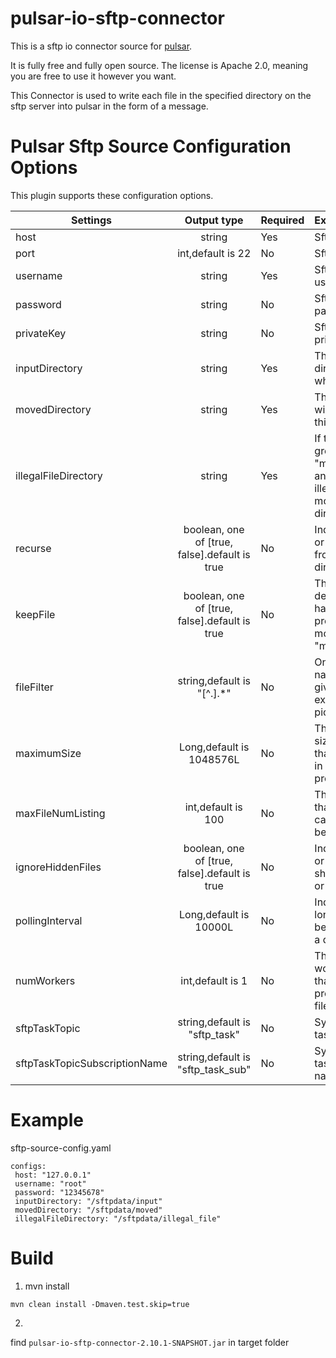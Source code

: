 # pulsar-io-sftp-connector

This is a sftp io connector source for [pulsar](https://github.com/apache/pulsar).

It is fully free and fully open source. The license is Apache 2.0, meaning you are free to use it however you want.

This Connector is used to write each file in the specified directory on the sftp server into pulsar in the form of a
message.

# Pulsar Sftp Source Configuration Options

This plugin supports these configuration options.

| Settings                      |                  Output type                  | Required | Explanation                                                                                          |
|-------------------------------|:---------------------------------------------:|----------|:-----------------------------------------------------------------------------------------------------|
| host                          |                    string                     | Yes      | Sftp server host                                                                                     |
| port                          |               int,default is 22               | No       | Sftp server port                                                                                     |
| username                      |                    string                     | Yes      | Sftp server username                                                                                 |
| password                      |                    string                     | No       | Sftp server password                                                                                 |
| privateKey                    |                    string                     | No       | Sftp server privateKey                                                                               |
| inputDirectory                |                    string                     | Yes      | The input directory from which to pull files.                                                        |
| movedDirectory                |                    string                     | Yes      | The pulled files will be moved to this directory.                                                    |
| illegalFileDirectory          |                    string                     | Yes      | If the file size greater than "maximumSize" and the file is illegal will be moved to this directory. |
| recurse                       | boolean, one of [true, false].default is true | No       | Indicates whether or not to pull files from sub-directories.                                         |
| keepFile                      | boolean, one of [true, false].default is true | No       | The file is not deleted after it has been processed and move to "movedDirectory".                    |
| fileFilter                    |          string,default is "[^.].*"           | No       | Only files whose names match the given regular expression will be picked up.                         |
| maximumSize                   |           Long,default is 1048576L            | No       | The maximum size (in Bytes) that a file can be in order to be processed.                             |
| maxFileNumListing             |              int,default is 100               | No       | The maxi num  file  that a sftp listing can be in order to be processed.                             |
| ignoreHiddenFiles             | boolean, one of [true, false].default is true | No       | Indicates whether or not hidden files should be ignored or not.                                      |
| pollingInterval               |            Long,default is 10000L             | No       | Indicates how long to wait before performing a directory listing.                                    |
| numWorkers                    |               int,default is 1                | No       | The number of worker threads that will be processing the files.                                      |
| sftpTaskTopic                 |         string,default is "sftp_task"         | No       | Synchronization tasks topic name.                                                                    |
| sftpTaskTopicSubscriptionName |       string,default is "sftp_task_sub"       | No       | Synchronization tasks subscript name.                                                                |

# Example
sftp-source-config.yaml
```
configs:
 host: "127.0.0.1"
 username: "root"
 password: "12345678"
 inputDirectory: "/sftpdata/input"
 movedDirectory: "/sftpdata/moved"
 illegalFileDirectory: "/sftpdata/illegal_file"
```

# Build
1. mvn install
```
mvn clean install -Dmaven.test.skip=true  
```
2.
find `pulsar-io-sftp-connector-2.10.1-SNAPSHOT.jar` in target folder
